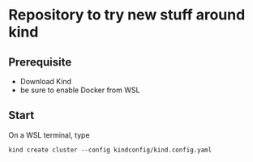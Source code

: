 # Repository to try new stuff around kind

## Prerequisite

- Download Kind
- be sure to enable Docker from WSL

## Start



On a WSL terminal, type

`kind create cluster --config kindconfig/kind.config.yaml`